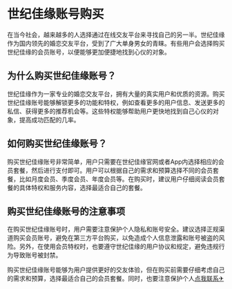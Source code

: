 # 世纪佳缘账号购买

在当今社会，越来越多的人选择通过在线交友平台来寻找自己的另一半。世纪佳缘作为国内领先的婚恋交友平台，受到了广大单身男女的青睐。有些用户会选择购买世纪佳缘的会员账号，以便能够更加便捷地找到心仪的对象。

## 为什么购买世纪佳缘账号？

世纪佳缘作为一家专业的婚恋交友平台，拥有大量的真实用户和优质的资源。购买世纪佳缘账号能够解锁更多的功能和特权，例如查看更多的用户信息、发送更多的私信、获得更多的推荐机会等。这些特权能够帮助用户更快地找到自己心仪的对象，提高成功匹配的几率。

## 如何购买世纪佳缘账号？

购买世纪佳缘账号非常简单，用户只需要在世纪佳缘官网或者App内选择相应的会员套餐，然后进行支付即可。用户可以根据自己的需求和预算选择不同的会员套餐，比如月度会员、季度会员、年度会员等。在购买时，建议用户仔细阅读会员套餐的具体特权和服务内容，选择最适合自己的套餐。

## 购买世纪佳缘账号的注意事项

在购买世纪佳缘账号时，用户需要注意保护个人隐私和账号安全。建议选择正规渠道购买会员账号，避免在第三方平台购买，以免造成个人信息泄露和账号被盗的风险。另外，在使用会员特权时，也要遵守世纪佳缘的用户协议和规定，避免违规行为导致账号被封禁。

购买世纪佳缘账号能够为用户提供更好的交友体验，但在购买前需要仔细考虑自己的需求和预算，选择最适合自己的会员套餐。同时，也要注意保护个人[点我联系✈](https://faq.G208.com)